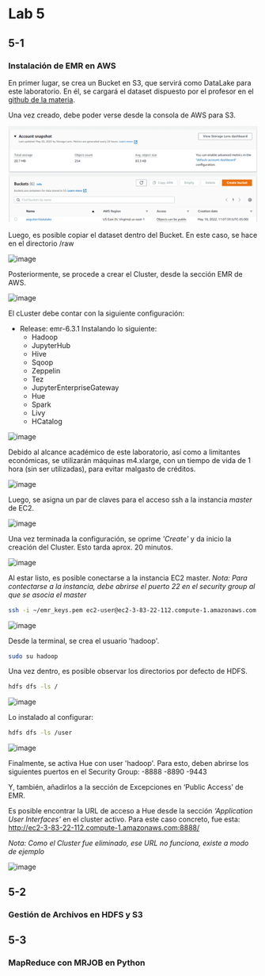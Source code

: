 # Lab 5

## 5-1
### Instalación de EMR en AWS
En primer lugar, se crea un Bucket en S3, que servirá como DataLake para este laboratorio. En él, se cargará el dataset dispuesto por el profesor en el [github de la materia]( https://github.com/st0263eafit/st0263-2261/tree/main/bigdata/datasets).

Una vez creado, debe poder verse desde la consola de AWS para S3.

![image](https://github.com/GrayDiamond493/st0263-2261-AdrianGutierrez/blob/main/lab5/images/emr/create_bucket.png)

Luego, es posible copiar el dataset dentro del Bucket. En este caso, se hace en el directorio /raw

![image]()

Posteriormente, se procede a crear el Cluster, desde la sección EMR de AWS.

![image]()

El cLuster debe contar con la siguiente configuración:

- Release: emr-6.3.1
    Instalando lo siguiente:
    - Hadoop
    - JupyterHub
    - Hive
    - Sqoop
    - Zeppelin
    - Tez
    - JupyterEnterpriseGateway
    - Hue
    - Spark
    - Livy
    - HCatalog

![image]()

Debido al alcance académico de este laboratorio, así como a limitantes económicas, se utilizarán máquinas m4.xlarge, con un tiempo de vida de 1 hora (sin ser utilizadas), para evitar malgasto de créditos.

![image]()

Luego, se asigna un par de claves para el acceso ssh a la instancia *master* de EC2.

![image]()

Una vez terminada la configuración, se oprime *'Create'* y da inicio la  creación del Cluster. Esto tarda aprox. 20 minutos.

![image]()

Al estar listo, es posible conectarse a la instancia EC2 master.
*Nota: Para contectarse a la instancia, debe abrirse el puerto 22 en el security group al que se asocia el master*

```bash
ssh -i ~/emr_keys.pem ec2-user@ec2-3-83-22-112.compute-1.amazonaws.com
```

![image]()

Desde la terminal, se crea el usuario 'hadoop'.

```bash
sudo su hadoop
```

Una vez dentro, es posible observar los directorios por defecto de HDFS.

```bash
hdfs dfs -ls /
```
![image]()

Lo instalado al configurar:

```bash
hdfs dfs -ls /user
```
![image]()

Finalmente, se activa Hue con user 'hadoop'. Para esto, deben abrirse los siguientes puertos en el Security Group:
-8888
-8890
-9443

Y, también, añadirlos a la sección  de Excepciones en ‘Public Access’ de EMR.

Es posible encontrar la URL de acceso a Hue desde la sección *‘Application User Interfaces’* en el cluster activo. Para este caso concreto, fue esta:
http://ec2-3-83-22-112.compute-1.amazonaws.com:8888/

*Nota: Como el Cluster fue eliminado, ese URL no funciona, existe a modo de ejemplo*

![image]()

## 5-2
### Gestión de Archivos en HDFS y S3

## 5-3
### MapReduce con MRJOB en Python

